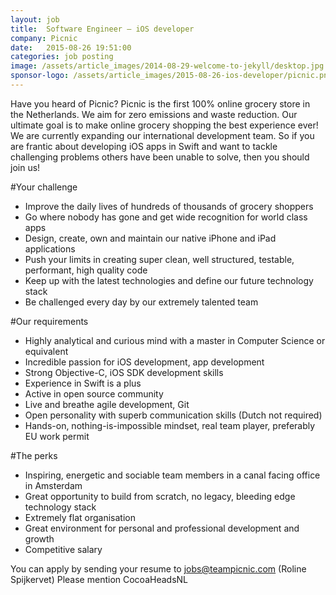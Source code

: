```yaml
---
layout: job
title:  Software Engineer – iOS developer
company: Picnic
date:   2015-08-26 19:51:00
categories: job posting
image: /assets/article_images/2014-08-29-welcome-to-jekyll/desktop.jpg
sponsor-logo: /assets/article_images/2015-08-26-ios-developer/picnic.png
---
```


Have you heard of Picnic? Picnic is the first 100% online grocery store in the Netherlands. We aim for zero emissions and waste reduction. Our ultimate goal is to make online grocery shopping the best experience ever! We are currently expanding our international development team. So if you are frantic about developing iOS apps in Swift and want to tackle challenging problems others have been unable to solve, then you should join us!

#Your challenge

- Improve the daily lives of hundreds of thousands of grocery shoppers
- Go where nobody has gone and get wide recognition for world class apps
- Design, create, own and maintain our native iPhone and iPad applications
- Push your limits in creating super clean, well structured, testable, performant, high quality code
- Keep up with the latest technologies and define our future technology stack
- Be challenged every day by our extremely talented team

#Our requirements

- Highly analytical and curious mind with a master in Computer Science or equivalent
- Incredible passion for iOS development, app development
- Strong Objective-C, iOS SDK development skills
- Experience in Swift is a plus
- Active in open source community
- Live and breathe agile development, Git
- Open personality with superb communication skills (Dutch not required)
- Hands-on, nothing-is-impossible mindset, real team player, preferably EU work permit

#The perks

- Inspiring, energetic and sociable team members in a canal facing office in Amsterdam
- Great opportunity to build from scratch, no legacy, bleeding edge technology stack
- Extremely flat organisation
- Great environment for personal and professional development and growth
- Competitive salary

You can apply by sending your resume to [jobs@teampicnic.com](mailto:jobs@teampicnic.com) (Roline Spijkervet) Please mention CocoaHeadsNL
